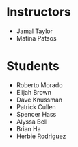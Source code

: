 # Instructors

- Jamal Taylor
- Matina Patsos

# Students

- Roberto Morado
- Elijah Brown
- Dave Knussman
- Patrick Cullen
- Spencer Hass
- Alyssa Bell
- Brian Ha
- Herbie Rodriguez
